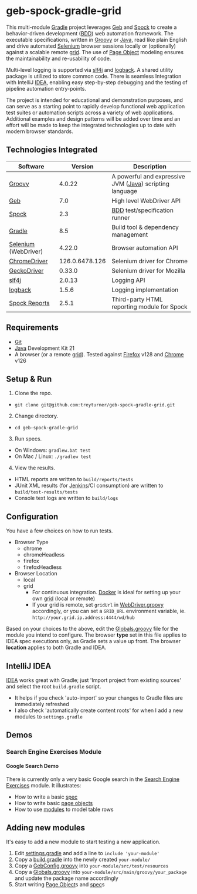 # geb-spock-gradle-grid

This multi-module [Gradle] project leverages [Geb] and [Spock] to create a behavior-driven development ([BDD]) web automation framework. The executable specifications, written in [Groovy] or [Java], read like plain English and drive automated [Selenium] browser sessions locally or (optionally) against a scalable remote [grid]. The use of [Page Object] modeling ensures the maintainability and re-usability of code.

Multi-level logging is supported via [slf4j] and [logback]. A shared utility package is utilized to store common code. There is seamless Integration with IntelliJ [IDEA], enabling easy step-by-step debugging and the testing of pipeline automation entry-points.

The project is intended for educational and demonstration purposes, and can serve as a starting point to rapidly develop functional web application test suites or automation scripts across a variety of web applications. Additional examples and design patterns will be added over time and an effort will be made to keep the integrated technologies up to date with modern browser standards.

[Page Object]: https://github.com/SeleniumHQ/selenium/wiki/PageObjects

## Technologies Integrated

| Software               | Version        | Description                                               |
|------------------------|----------------|-----------------------------------------------------------|
| [Groovy]               | 4.0.22         | A powerful and expressive JVM ([Java]) scripting language |
| [Geb] 	                | 7.0            | High level WebDriver API                                  |
| [Spock]	               | 2.3            | [BDD] test/specification runner                           |
| [Gradle]               | 8.5            | Build tool & dependency management                        |
| [Selenium] (WebDriver) | 4.22.0         | Browser automation API                                    |
| [ChromeDriver]         | 126.0.6478.126 | Selenium driver for Chrome                                |
| [GeckoDriver]          | 0.33.0         | Selenium driver for Mozilla                               |
| [slf4j]                | 2.0.13         | Logging API                                               |
| [logback]              | 1.5.6          | Logging implementation                                    |
| [Spock Reports]        | 2.5.1          | Third-party HTML reporting module for Spock               |

[Groovy]: http://groovy-lang.org/
[Geb]: http://gebish.org
[Spock]: http://spockframework.org
[Spock Reports]: https://github.com/renatoathaydes/spock-reports
[BDD]: https://en.wikipedia.org/wiki/Behavior-driven_development
[Gradle]: https://gradle.org
[Selenium]: http://docs.seleniumhq.org
[Grid]: https://github.com/SeleniumHQ/docker-selenium
[ChromeDriver]: https://sites.google.com/a/chromium.org/chromedriver
[GeckoDriver]: https://github.com/mozilla/geckodriver
[slf4j]: http://www.slf4j.org
[logback]: http://logback.qos.ch
[IDEA]: https://www.jetbrains.com/idea

## Requirements
- [Git]
- [Java] Development Kit 21
- A browser (or a remote [grid]). Tested against [Firefox] v128 and [Chrome] v126

[Git]: https://git-scm.com/
[Java]: http://www.oracle.com/technetwork/java/javase/downloads/jdk8-downloads-2133151.html
[Firefox]: https://www.mozilla.org/en-US/firefox/new
[Chrome]: https://www.google.com/chrome/browser/desktop

## Setup & Run
1. Clone the repo.
  - `git clone git@github.com:treyturner/geb-spock-gradle-grid.git`
2. Change directory.
  - `cd geb-spock-gradle-grid`
3. Run specs.
  - On Windows: `gradlew.bat test`
  - On Mac / Linux: `./gradlew test`
4. View the results.
  - HTML reports are written to `build/reports/tests`
  - JUnit XML results (for [Jenkins]/CI consumption) are written to `build/test-results/tests`
  - Console text logs are written to `build/logs`

[Jenkins]: https://jenkins.io

## Configuration
You have a few choices on how to run tests.
- Browser Type
  - chrome
  - chromeHeadless
  - firefox
  - firefoxHeadless
- Browser Location
  - local
  - grid
    - For continuous integration. [Docker] is ideal for setting up your own [grid] (local or remote)
    - If your grid is remote, set `gridUrl` in [WebDriver.groovy] accordingly, or you can set a `GRID_URL` environment variable, ie. `http://your.grid.ip.address:4444/wd/hub`

[Docker]: https://www.docker.com/products/docker-toolbox
[WebDriver.groovy]: util/src/main/groovy/util/WebDriver.groovy#L32

Based on your choices to the above, edit the [Globals.groovy] file for the module you intend to configure. The browser **type** set in this file applies to IDEA spec executions only, as Gradle sets a value up front. The browser **location** applies to both Gradle and IDEA. 

[Globals.groovy]: search-engine-exercises/src/main/groovy/search_engine_exercises/Globals.groovy#L6

## IntelliJ IDEA
[IDEA] works great with Gradle; just 'Import project from existing sources' and select the root `build.gradle` script.
- It helps if you check 'auto-import' so your changes to Gradle files are immediately refreshed
- I also check 'automatically create content roots' for when I add a new modules to `settings.gradle`

## Demos

### Search Engine Exercises Module

#### Google Search Demo
There is currently only a very basic Google search in the [Search Engine Exercises] module. It illustrates:

[Search Engine Exercises]: search-engine-exercises

- How to write a basic [spec]
- How to write basic [page objects]
- How to use [modules] to model table rows

[spec]: search-engine-exercises/src/test/groovy/search_engine_exercises/spec/google/GoogleSearchSpec.groovy
[page objects]: search-engine-exercises/src/test/groovy/search_engine_exercises/page/google
[modules]: search-engine-exercises/src/test/groovy/search_engine_exercises/module/google/GoogleSearchResult.groovy

## Adding new modules
It's easy to add a new module to start testing a new application.

1. Edit [settings.gradle] and add a line to `include 'your-module'`
2. Copy a [build.gradle]  into the newly created `your-module/`
3. Copy a [GebConfig.groovy] into `your-module/src/test/resources`
4. Copy a [Globals.groovy] into `your-module/src/main/groovy/your_package` and update the package name accordingly
5. Start writing [Page Object]s and [spec]s

[settings.gradle]: settings.gradle
[build.gradle]: search-engine-exercises/build.gradle
[GebConfig.groovy]: search-engine-exercises/src/test/resources/GebConfig.groovy
[Globals.groovy]: search-engine-exercises/src/main/groovy/search_engine_exercises/Globals.groovy
[WebApplicationSpecification.groovy]: util/src/main/groovy/util/WebApplicationSpecification.groovy
